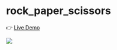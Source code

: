 # rock_paper_scissors

👉 [Live Demo](https://thanh-luan-nguyen.github.io/rock-paper-scissors/)

<img src="https://github.com/thanh-luan-nguyen/thanh-luan-nguyen/blob/main/project_preview_gifs/theOdinProject/Rock%20Paper%20Scissors.gif"/>

